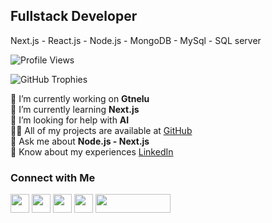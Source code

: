 ## Fullstack Developer
Next.js - React.js - Node.js - MongoDB - MySql - SQL server

![Profile Views](https://komarev.com/ghpvc/?username=mratashnejad&label=Profile%20views&color=0e75b6&style=flat)

![GitHub Trophies](https://github-profile-trophy.vercel.app/?username=mratashnejad)

🔭 I’m currently working on **Gtnelu**  
🌱 I’m currently learning **Next.js**  
🤝 I’m looking for help with **AI**  
👨‍💻 All of my projects are available at [GitHub](https://github.com/Mratashnejad)  
💬 Ask me about **Node.js - Next.js**  
📄 Know about my experiences [LinkedIn](https://www.linkedin.com/in/alirezaatashnejad/)


### Connect with Me
[<img src="https://raw.githubusercontent.com/rahuldkjain/github-profile-readme-generator/master/src/images/icons/Social/devto.svg" height="30" width="30">](https://dev.to/mratashnejad)
[<img src="https://raw.githubusercontent.com/rahuldkjain/github-profile-readme-generator/master/src/images/icons/Social/linked-in-alt.svg" height="30" width="30">](https://www.linkedin.com/in/alirezaatashnejad/)
[<img src="https://raw.githubusercontent.com/rahuldkjain/github-profile-readme-generator/master/src/images/icons/Social/stack-overflow.svg" height="30" width="30">](https://stackoverflow.com/users/13326869/alireza-atashnejad?tab=profile)
[<img src="https://raw.githubusercontent.com/rahuldkjain/github-profile-readme-generator/master/src/images/icons/Social/kaggle.svg" height="30" width="30">](https://www.kaggle.com/alirezaatashnejad)
[<img src="https://cdn.buymeacoffee.com/buttons/v2/default-yellow.png" height="30" width="120">](https://www.buymeacoffee.com/alirezaata0)
